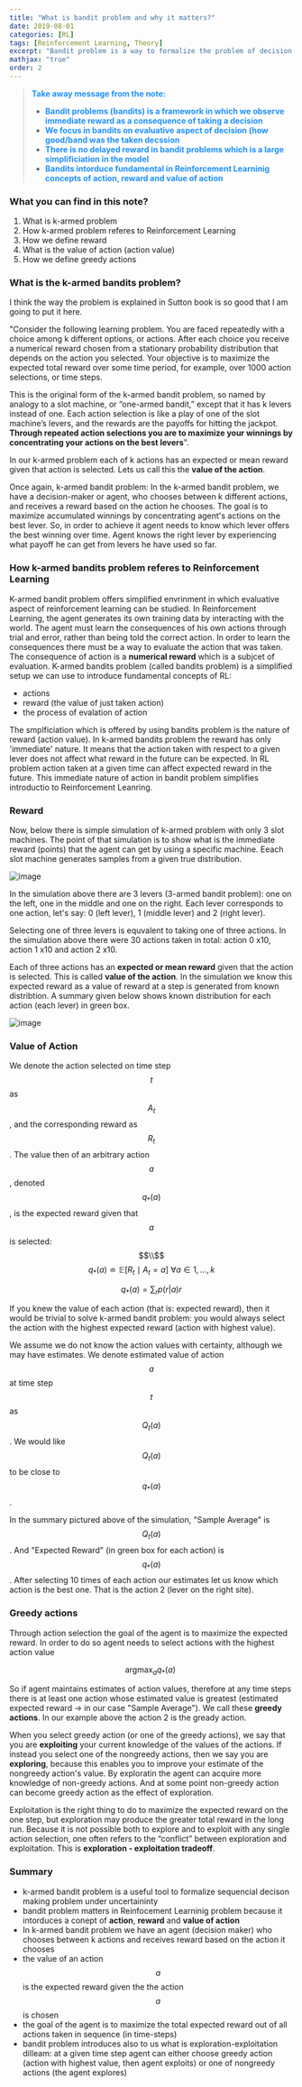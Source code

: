 ```yaml
---
title: "What is bandit problem and why it matters?"
date: 2019-08-01
categories: [RL]
tags: [Reinforcement Learning, Theory]
excerpt: "Bandit problem is a way to formalize the problem of decision making under uncertainity"
mathjax: "true"
order: 2
---
```


> <span style="color:dodgerblue">**Take away message from the note:**</span>
> * <span style="color:dodgerblue">**Bandit problems (bandits) is a framework in which we observe immediate reward as a consequence of taking a decision**</span>
> * <span style="color:dodgerblue">**We focus in bandits on evaluative aspect of decision (how good/band was the taken decssion**</span>
> * <span style="color:dodgerblue">**There is no delayed reward in bandit problems which is a large simplificiation in the model** </span>
> * <span style="color:dodgerblue">**Bandits intorduce fundamental in Reinforcement Learninig concepts of action, reward and value of action** </span>

### What you can find in this note?
1. What is k-armed problem
2. How k-armed problem referes to Reinforcement Learning 
3. How we define reward
4. What is the value of action (action value)
5. How we define greedy actions

### What is the k-armed bandits problem?
I think the way the problem is explained in Sutton book is so good that I am going to put it here. 

"Consider the following learning problem. You are faced repeatedly with a choice among k different options, or actions. After each choice you receive a numerical reward chosen from a stationary probability distribution that depends on the action you selected. Your objective is to maximize the expected total reward over some time period, for example, over 1000 action selections, or time steps.

This is the original form of the k-armed bandit problem, so named by analogy to a slot
machine, or “one-armed bandit,” except that it has k levers instead of one. Each action
selection is like a play of one of the slot machine’s levers, and the rewards are the payoffs
for hitting the jackpot. **Through repeated action selections you are to maximize your
winnings by concentrating your actions on the best levers**". 

In our k-armed problem each of k actions has an expected or mean reward given that action is selected. Lets us call this the **value of the action**. 

Once again, k-armed bandit problem:
In the k-armed bandit problem, we have a decision-maker or agent, who chooses between k different actions, and receives a reward based on the action he chooses. The goal is to maximize accumulated winnings by concentrating agent's actions on the best lever. So, in order to achieve it agent needs to know which lever offers the best winning over time. Agent knows the right lever by experiencing what payoff he can get from levers he have used so far.

### How k-armed bandits problem referes to Reinforcement Learning 
K-armed bandit problem offers simplified envrinment in which evaluative aspect of reinforcement learning can be studied. In Reinforcement Learning, the agent generates its own training data by interacting with the world. The agent must learn the consequences of his own actions through trial and error, rather than being told the correct action. In order to learn the consequences there must be a way to evaluate the action that was taken. The consequence of action is a **numerical reward** which is a subjcet of evaluation. 
K-armed bandits problem (called bandits problem) is a simplified setup we can use to introduce fundamental concepts of RL:
 - actions
 - reward (the value of just taken action)
 - the process of evalation of action

The smplficiation which is offered by using bandits problem is the nature of reward (action value). In k-armed bandits problem the reward has only 'immediate' nature. It means that the action taken with respect to a given lever does not affect what reward in the future can be expected. In RL problem action taken at a given time can affect expected reward in the future. This immediate nature of action in bandit problem simplifies introductio to Reinforcement Leanring.

### Reward
Now, below there is simple simulation of k-armed problem with only 3 slot machines. The point of that simulation is to show what is the immediate reward (points) that the agent can get by using a specific machine. Eeach slot machine generates samples from a given true distribution. 

![image](/images/k-armed-show.gif)

In the simulation above there are 3 levers (3-armed bandit problem): one on the left, one in the middle and one on the right. Each lever corresponds to one action, let's say: 0 (left lever), 1 (middle lever) and 2 (right lever).

Selecting one of three levers is equvalent to taking one of three actions. In the simulation above there were 30 actions taken in total: action 0 x10, action 1 x10 and action 2 x10.

Each of three actions has an **expected or mean reward** given that the action is selected. This is called **value of the action**. In the simulation we know this expected reward as a value of reward at a step is generated from known distribtion. A summary given below shows known distribution for each action (each lever) in green box.

![image](/images/k-armed-show-summary.png)

### Value of Action

We denote the action selected on time step $$t$$ as $$A_t$$, and the corresponding reward as $$R_t$$. The value then of an arbitrary action $$a$$, denoted $$q_*(a)$$, is the expected reward given that $$a$$ is selected:
$$\\$$
$$ q_*(a) \doteq \mathbb{E}[R_t \mid A_t = a ] \text{   } \forall a \in {1,...,k} $$

$$ q_*(a) = \sum_{r} p(r|a)r $$

If you knew the value of each action (that is: expected reward), then it would be trivial to solve k-armed bandit problem: you would always select the action with the highest expected reward (action with highest value).

We assume we do not know the action values with certainty, although we may have estimates. We denote estimated value of action $$a$$ at time step $$t$$ as $$Q_t(a)$$. We would like $$Q_t(a)$$ to be close to $$q_*(a)$$.

In the summary pictured above of the simulation, "Sample Average" is $$Q_t(a)$$. And "Expected Reward" (in green box for each action) is $$q_*(a)$$. After selecting 10 times of each action our estimates let us know which action is the best one. That is the action 2 (lever on the right site).

### Greedy actions

Through action selection the goal of the agent is to maximize the expected reward. In order to do so agent needs to select actions with the highest action value 

$$ \text{argmax}_a q_*(a)\ $$

So if agent maintains estimates of action values, therefore at any time steps there is at least one action whose estimated value is greatest (estimated expected reward -> in our case "Sample Average"). We call these **greedy actions**. In our example above the action 2 is the gready action.

When you select greedy action (or one of the greedy actions), we say that you are **exploiting** your current knowledge of the values of the actions. If instead you select one of the nongreedy actions, then we say you are **exploring**, because this enables you to improve your estimate of the nongreedy action's value. By exploratin the agent can acquire more knowledge of non-greedy actions. And at some point non-greedy action can become greedy action as the effect of exploration.

Exploitation is the right thing to do to maximize the expected reward on the one step, but exploration may produce the greater total reward in the long run. Because it is not possible both to explore and to exploit with any single action selection, one often refers to the “conflict” between exploration and exploitation. This is **exploration - exploitation tradeoff**.

### Summary

 * k-armed bandit problem is a useful tool to formalize sequencial decison making problem under uncertaininty
 * bandit problem matters in Reinfocement Learninig problem because it intorduces a conept of **action**,  **reward** and **value of action** 
 * In k-armed bandit problem we have an agent (decision maker) who chooses between k actions and receives reward based on the action it chooses 
 * the value of an action $$a$$ is the expected reward given the the action $$a$$ is chosen
 * the goal of the agent is to maximize the total expected reward out of all actions taken in sequence (in time-steps)
 * bandit problem introduces also to us what is exploration-exploitation dilleam: at a given time step agent can either choose greedy action (action with highest value, then agent exploits) or one of nongreedy actions (the agent explores)

